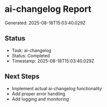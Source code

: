 # ai-changelog Report

Generated: 2025-08-18T15:03:40.029Z

## Status
- Task: ai-changelog
- Status: Completed
- Timestamp: 2025-08-18T15:03:40.029Z

## Next Steps
- Implement actual ai-changelog functionality
- Add proper error handling
- Add logging and monitoring

